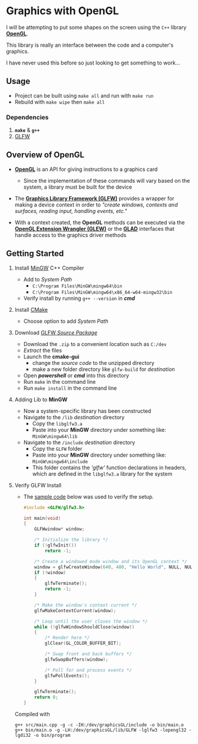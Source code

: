 # Graphics with OpenGL

I will be attempting to put some shapes on the screen using the `C++` library [**OpenGL**](https://www.opengl.org/).  

This library is really an interface between the code and a computer's graphics.  

I have never used this before so just looking to get something to work...

## Usage

- Project can be built using `make all` and run with `make run`
- Rebuild with `make wipe` then `make all`

### Dependencies

1. **`make`** & **`g++`**
2. [GLFW](https://www.glfw.org/)

## Overview of OpenGL

- **[OpenGL](https://www.opengl.org/)** is an API for giving instructions to a graphics card
  - Since the implementation of these commands will vary based on the system, a library must be built for the device

- The **[Graphics Library Framework (GLFW)](https://www.glfw.org/)** provides a wrapper for making a device context in order to *"create windows, contexts and surfaces, reading input, handling events, etc."*

- With a context created, the **OpenGL** methods can be executed via the **[OpenGL Extension Wrangler (GLEW)](http://glew.sourceforge.net/)** or the **[GLAD](https://glad.dav1d.de/)** interfaces that handle access to the graphics driver methods

## Getting Started

1. Install [MinGW](http://mingw-w64.org/doku.php/download) C++ Compiler

    - Add to *System Path*
        - `C:\Program Files\MinGW\mingw64\bin`
        - `C:\Program Files\MinGW\mingw64\x86_64-w64-mingw32\bin`
    - Verify install by running `g++ --version` in ***cmd***

2. Install [CMake](https://cmake.org/download/)

    - Choose option to add *System Path*

3. Download [GLFW *Source Package*](https://www.glfw.org/download.html)

    - Download the `.zip` to a convenient location such as `C:/dev`
    - *Extract* the files
    - Launch the **cmake-gui**
      - change the *source code* to the unzipped directory
      - make a new folder directory like `glfw-build` for *destination*
    - Open ***powershell*** or ***cmd*** into this directory
    - Run `make` in the command line
    - Run `make install` in the command line

4. Adding Lib to **MinGW**

    - Now a system-specific library has been constructed
    - Navigate to the `/lib` *destination* directory
      - Copy the `libglfw3.a`
      - Paste into your **MinGW** directory under something like:
      `MinGW\mingw64\lib`
    - Navigate to the `/include` *destination* directory
      - Copy the `GLFW` folder
      - Paste into your **MinGW** directory under something like:
      `MinGW\mingw64\include`
      - This folder contains the *'glfw'* function declarations in headers, which are defined in the `libglfw3.a` library for the system

5. Verify GLFW Install

    - The [sample code](https://www.glfw.org/documentation.html#example-code) below was used to verify the setup.

      ```C++
      #include <GLFW/glfw3.h>

      int main(void)
      {
          GLFWwindow* window;

          /* Initialize the library */
          if (!glfwInit())
              return -1;

          /* Create a windowed mode window and its OpenGL context */
          window = glfwCreateWindow(640, 480, "Hello World", NULL, NULL);
          if (!window)
          {
              glfwTerminate();
              return -1;
          }

          /* Make the window's context current */
          glfwMakeContextCurrent(window);

          /* Loop until the user closes the window */
          while (!glfwWindowShouldClose(window))
          {
              /* Render here */
              glClear(GL_COLOR_BUFFER_BIT);

              /* Swap front and back buffers */
              glfwSwapBuffers(window);

              /* Poll for and process events */
              glfwPollEvents();
          }

          glfwTerminate();
          return 0;
      }

    Compiled with

      ```shell
      g++ src/main.cpp -g -c -IH:/dev/graphicsGL/include -o bin/main.o
      g++ bin/main.o -g -LH:/dev/graphicsGL/lib/GLFW -lglfw3 -lopengl32 -lgdi32 -o bin/program
      ```

